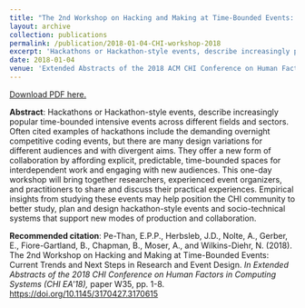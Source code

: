 ```yaml
---
title: "The 2nd Workshop on Hacking and Making at Time-Bounded Events: Current Trends and Next Steps in Research and Event Design"
layout: archive
collection: publications
permalink: /publication/2018-01-04-CHI-workshop-2018
excerpt: 'Hackathons or Hackathon-style events, describe increasingly popular time-bounded intensive events across different fields and sectors. Often cited examples of hackathons include the demanding overnight competitive coding events, but there are many design variations for different audiences and with divergent aims. They offer a new form of collaboration by affording explicit, predictable, time-bounded spaces for interdependent work and engaging with new audiences. This one-day workshop will bring together researchers, experienced event organizers, and practitioners to share and discuss their practical experiences. Empirical insights from studying these events may help position the CHI community to better study, plan and design hackathon-style events and socio-technical systems that support new modes of production and collaboration.'
date: 2018-01-04
venue: 'Extended Abstracts of the 2018 ACM CHI Conference on Human Factors in Computing Systems (ACM CHI&apos;18)'
---
```

[Download PDF here.](http://epppt.github.io/files/CHI-workshop-2018.pdf)

**Abstract**: Hackathons or Hackathon-style events, describe increasingly popular time-bounded intensive events across different fields and sectors. Often cited examples of hackathons include the demanding overnight competitive coding events, but there are many design variations for different audiences and with divergent aims. They offer a new form of collaboration by affording explicit, predictable, time-bounded spaces for interdependent work and engaging with new audiences. This one-day workshop will bring together researchers, experienced event organizers, and practitioners to share and discuss their practical experiences. Empirical insights from studying these events may help position the CHI community to better study, plan and design hackathon-style events and socio-technical systems that support new modes of production and collaboration.

**Recommended citation**: Pe-Than, E.P.P., Herbsleb, J.D., Nolte, A., Gerber, E., Fiore-Gartland, B., Chapman, B., Moser, A., and Wilkins-Diehr, N. (2018). The 2nd Workshop on Hacking and Making at Time-Bounded Events: Current Trends and Next Steps in Research and Event Design. <i>In Extended Abstracts of the 2018 CHI Conference on Human Factors in Computing Systems (CHI EA'18), </i>paper W35, pp. 1-8. https://doi.org/10.1145/3170427.3170615
